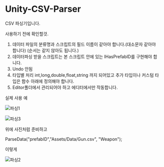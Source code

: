 # Unity-CSV-Parser
CSV 파싱기입니다.


사용하기 전에 확인할것.
1. 데이터 파일의 분류명과 스크립트의 필드 이름이 같아야 합니다.(대소문자 같아야 합니다) (순서는 같지 않아도 됩니다.)
2. 데이터파싱 받을 스크립트는 본 스크립트 안에 있는 IHasPrefabID를 구현해야 합니다.
3. Undo 안됨
4. 타입별 처리 int,long,double,float,string 까지 되어있고 추가 타입이나 커스텀 타입은 함수 아래에 정의해야 합니다.
5. Editor폴더에서 관리되어야 하고 에디터에서만 작동합니다.


실제 사용 예




![파싱1](https://user-images.githubusercontent.com/37136317/104232869-4a195800-5494-11eb-957a-4d9ee7f17ddb.png)

![파싱3](https://user-images.githubusercontent.com/37136317/104234186-64eccc00-5496-11eb-8f92-95cc399bbc98.png)

위에 사진처럼 준비하고

ParseData<Gun>("prefabID","Assets/Data/Gun.csv", "Weapon");

이렇게 

![파싱2](https://user-images.githubusercontent.com/37136317/104232875-4be31b80-5494-11eb-8ee3-6fbcaebf082f.png)


